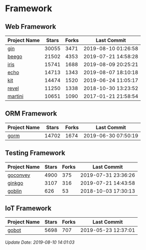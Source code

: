 # Framework

## Web Framework

| Project Name | Stars | Forks | Last Commit |
| ------------ | ----- | ----- | ----------- |
| [gin](https://github.com/gin-gonic/gin) | 30055 | 3471 | 2019-08-10 01:26:58 |
| [beego](https://github.com/astaxie/beego) | 21502 | 4353 | 2019-07-21 14:58:28 |
| [iris](https://github.com/kataras/iris) | 15741 | 1688 | 2019-08-09 20:25:21 |
| [echo](https://github.com/labstack/echo) | 14713 | 1343 | 2019-08-07 18:10:18 |
| [kit](https://github.com/go-kit/kit) | 14474 | 1520 | 2019-06-24 11:05:17 |
| [revel](https://github.com/revel/revel) | 11250 | 1338 | 2018-10-30 13:23:52 |
| [martini](https://github.com/go-martini/martini) | 10651 | 1090 | 2017-01-21 21:58:54 |

## ORM Framework

| Project Name | Stars | Forks | Last Commit |
| ------------ | ----- | ----- | ----------- |
| [gorm](https://github.com/jinzhu/gorm) | 14702 | 1674 | 2019-06-30 07:50:19 |

## Testing Framework

| Project Name | Stars | Forks | Last Commit |
| ------------ | ----- | ----- | ----------- |
| [goconvey](https://github.com/smartystreets/goconvey) | 4900 | 375 | 2019-07-31 23:36:26 |
| [ginkgo](https://github.com/onsi/ginkgo) | 3107 | 316 | 2019-07-21 14:43:58 |
| [goblin](https://github.com/franela/goblin) | 626 | 53 | 2018-10-03 17:30:13 |

## IoT Framework

| Project Name | Stars | Forks | Last Commit |
| ------------ | ----- | ----- | ----------- |
| [gobot](https://github.com/hybridgroup/gobot) | 5698 | 707 | 2019-05-23 12:37:01 |

*Update Date: 2019-08-10 14:01:03*